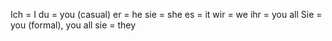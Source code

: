 Ich = I
du = you (casual)
er = he
sie = she
es = it
wir = we
ihr = you all
Sie = you (formal), you all
sie = they